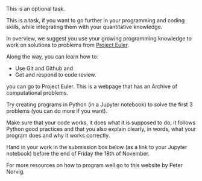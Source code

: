 This is an optional task.



This is a task, if you want to go further in your programming and coding skills, while integrating them with your quantitative knowledge.


In overview, we suggest you use your growing programming knowledge to work on solutions to problems from [Project Euler](https://projecteuler.net/archives).

Along the way, you can learn how to:

* Use Git and Github and
* Get and respond to code review.

you can go to Project Euler. This is a webpage that has an Archive of computational problems.



Try creating programs in Python (in a Jupyter notebook) to solve the first 3 problems (you can do more if you want). 



Make sure that your code works, it does what it is supposed to do, it follows Python good practices and that you also explain clearly, in words, what your program does and why it works correctly. 



Hand in your work in the submission box below (as a link to your Jupyter notebook) before the end of Friday the 18th of November.  



For more resources on how to program well go to this website by Peter Norvig.

